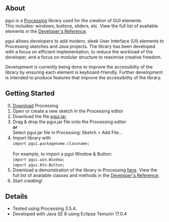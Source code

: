 ## About
 pgui is a [Processing](https://processing.org/) library used for the creation of GUI elements.<br>
 This includes: windows, buttons, sliders, etc.
 View the full list of available elements in the [Developer's Reference](https://humphrja.github.io/pgui/doc/allclasses-index.html).<br>
 
 pgui allows developers to add modern, sleek User Interface (UI) elements to Processing sketches and Java projects.
 The library has been developed with a focus on efficient implementation, to reduce the workload of the developer, and a focus on modular structure to maximise creative freedom. <br>
 
 Development is currently being done to improve the accessibilty of the library by ensuring each element is keyboard-friendly. Further development is intended to produce features that improve the accessibility of the library.
 

## Getting Started
 0. [Download](https://processing.org/download) Processing
 1. Open or create a new sketch in the Processing editor
 2. Download the file [pgui.jar](https://github.com/humphrja/pgui/raw/main/pgui.jar)
 3. Drag & drop the pgui.jar file onto the Processing editor <br> ***or*** <br> Select pgui.jar file in Processing: Sketch > Add File...
 4. Import library with <br> `import pgui.packagename.classname;` <br><br> For example, to import a pgui Window & Button: <br> `import pgui.win.Window;`<br>`import pgui.btn.Button;`
 5. Download a demonstration of the library in Processing [here](https://github.com/humphrja/pgui/tree/main/demo). View the full list of available classes and methods in the [Developer's Reference](https://humphrja.github.io/pgui/doc/allclasses-index.html).
 6. Start creating!

 
## Details
 * Tested using Processing 3.5.4.
 * Developed with Java SE 8 using Eclipse Temurin 17.0.4
